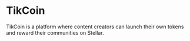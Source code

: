 # TikCoin
TikCoin is a platform where content creators can launch their own tokens and reward their communities on Stellar.
